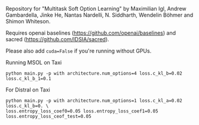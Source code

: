 Repository for "Multitask Soft Option Learning" by Maximilian Igl, Andrew Gambardella, Jinke He,
Nantas Nardelli, N. Siddharth, Wendelin Böhmer and Shimon Whiteson.

Requires openai baselines (https://github.com/openai/baselines) and sacred
(https://github.com/IDSIA/sacred).


Please also add `cuda=False` if you're running without GPUs.

Running MSOL on Taxi
```
python main.py -p with architecture.num_options=4 loss.c_kl_b=0.02 loss.c_kl_b_1=0.1
```
For Distral on Taxi

```
python main.py -p with architecture.num_options=1 loss.c_kl_a=0.02 loss.c_kl_b=0. \
loss.entropy_loss_coef0=0.05 loss.entropy_loss_coef1=0.05 loss.entropy_loss_ceof_test=0.05
```



